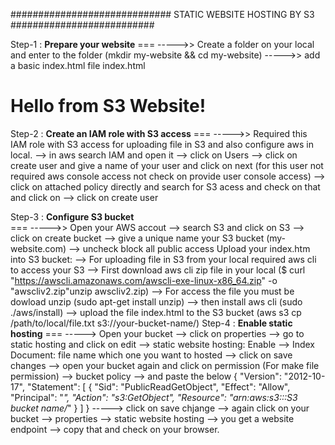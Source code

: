  ############################# STATIC WEBSITE HOSTING BY S3 ##########################

 Step-1 :  **Prepare your website**
    === ----->> Create a folder on your local and enter to the folder (mkdir my-website && cd my-website)
        ----->> add a basic index.html file  index.html
                                 <html>
                                   <head><title>My Portfolio</title></head>
                                   <body><h1>Hello from S3 Website!</h1></body>
                                 </html>
 Step-2 :  **Create an IAM role with S3 access**
    === ----->> Required this IAM role with S3 access for uploading file in S3 and also configure aws in local.
               --> in aws search IAM and open it --> click on Users --> click on create user and give a name of your user and click on next (for this user not required aws console access not check on provide user console access) --> click on attached policy directly and search for S3 acess and check on that and click on --> click on create user
               
 Step-3 :  **Configure S3 bucket**     
    === ----->> Open your AWS accout --> search S3 and click on S3 --> click on create bucket --> give a unique name your S3 bucket (my-website.com) --> uncheck block all public access
       Upload your index.htm into S3 bucket: -->
            For uploading file in S3 from your local required aws cli to access your S3 --> First download aws cli zip file in your local ($ curl "https://awscli.amazonaws.com/awscli-exe-linux-x86_64.zip" -o "awscliv2.zip"unzip awscliv2.zip) --> For access the file you must be dowload unzip (sudo apt-get install unzip) --> then install aws cli (sudo ./aws/install)
        --> upload the file index.html to the S3 bucket (aws s3 cp /path/to/local/file.txt s3://your-bucket-name/) 
  Step-4 :  **Enable static hosting** 
     === -----> Open your bucket --> click on properties --> go to static hosting and click on edit --> static website hosting: Enable --> Index Document: file name which one you want to hosted --> click on save changes  --> open your bucket again and click on permission (For make file permission) --> bucket policy --> and paste the below 
               {
	"Version": "2012-10-17",
	"Statement": [
		{
			"Sid": "PublicReadGetObject",
			"Effect": "Allow",
			"Principal": "*",
			"Action": "s3:GetObject",
			"Resource": "arn:aws:s3:::S3 bucket name/*"
		}
	]
}
   -----> click on save chjange 
   --> again click on your bucket --> properties --> static website hosting --> you get a website endpoint --> copy that and check on your browser.
    
